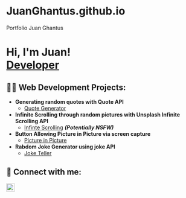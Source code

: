 # JuanGhantus.github.io
Portfolio Juan Ghantus

<h1>Hi, I'm Juan! <br/><a href="https://github.com/juanghantus">Developer</a></h1>

<h2>👨‍💻 Web Development Projects:</h2>

- <b>Generating random quotes with Quote API</b>
  - [Quote Generator](https://github.com/joshmadakor1/Algorithms-Practice)
- <b>Infinite Scrolling through random pictures with Unsplash Infinite Scrolling API</b>
  - [Infinte Scrolling](https://github.com/joshmadakor1/4chan-Image-Analysis-Middleware-C964) <b><i>(Potentially NSFW)</b></i>
- <b>Button Allowing Picture in Picture via screen capture</b>
  - [Picture in Picture](https://github.com/joshmadakor1/Sentinel-Lab)
- <b>Rabdom Joke Generator using joke API</b>
  - [Joke Teller](https://github.com/joshmadakor1/EncrypterPOC)

<h2> 🤳 Connect with me:</h2>

[<img align="left" alt="JoshMadakor | LinkedIn" width="22px" src="https://cdn.jsdelivr.net/npm/simple-icons@v3/icons/linkedin.svg" />][linkedin]


[linkedin]: https://linkedin.com/in/joshmadakor

<!--
**joshmadakor1/joshmadakor1** is a ✨ _special_ ✨ repository because its `README.md` (this file) appears on your GitHub profile.

Here are some ideas to get you started:

- 🔭 I’m currently working on ...
- 🌱 I’m currently learning ...
- 👯 I’m looking to collaborate on ...
- 🤔 I’m looking for help with ...
- 💬 Ask me about ...
- 📫 How to reach me: ...
- 😄 Pronouns: ...
- ⚡ Fun fact: ...
-->
